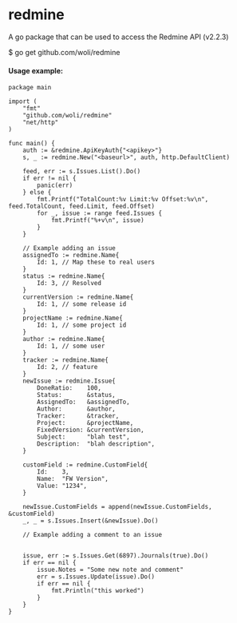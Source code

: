 redmine
=======

A go package that can be used to access the Redmine API (v2.2.3)

$ go get github.com/woli/redmine

#### Usage example:

	package main

	import (
		"fmt"
		"github.com/woli/redmine"
		"net/http"
	)

	func main() {
		auth := &redmine.ApiKeyAuth{"<apikey>"}
		s, _ := redmine.New("<baseurl>", auth, http.DefaultClient)

		feed, err := s.Issues.List().Do()
		if err != nil {
			panic(err)
		} else {
			fmt.Printf("TotalCount:%v Limit:%v Offset:%v\n", feed.TotalCount, feed.Limit, feed.Offset)
			for _, issue := range feed.Issues {
				fmt.Printf("%+v\n", issue)
			}
		}
		
		// Example adding an issue
		assignedTo := redmine.Name{
			Id: 1, // Map these to real users
		}
		status := redmine.Name{
			Id: 3, // Resolved
		}
		currentVersion := redmine.Name{
			Id: 1, // some release id
		}
		projectName := redmine.Name{
			Id: 1, // some project id
		}
		author := redmine.Name{
			Id: 1, // some user
		}
		tracker := redmine.Name{
			Id: 2, // feature
		}
		newIssue := redmine.Issue{
			DoneRatio:    100,
			Status:       &status,
			AssignedTo:   &assignedTo,
			Author:       &author,
			Tracker:      &tracker,
			Project:      &projectName,
			FixedVersion: &currentVersion,
			Subject:      "blah test",
			Description:  "blah description",
		}

		customField := redmine.CustomField{
			Id:    3,
			Name:  "FW Version",
			Value: "1234",
		}

		newIssue.CustomFields = append(newIssue.CustomFields, &customField)
		_, _ = s.Issues.Insert(&newIssue).Do()
		
		// Example adding a comment to an issue
		
		
		issue, err := s.Issues.Get(6897).Journals(true).Do()
		if err == nil {
			issue.Notes = "Some new note and comment"
			err = s.Issues.Update(issue).Do()
			if err == nil {
				fmt.Println("this worked")
			}
		}
	}
